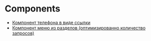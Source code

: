 # Components #

* [Компонент телефона в виде ссылки](https://github.com/st7art22/bitrix-wiki-shit/code/components/phone/)
* [Компонент меню из разделов (оптимизированно количество запросов)](https://github.com/st7art22/bitrix-wiki-shit/code/components/menu.sections/)